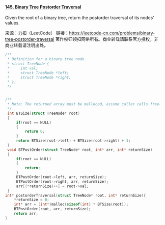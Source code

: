 #### [145. Binary Tree Postorder Traversal](https://leetcode-cn.com/problems/binary-tree-postorder-traversal/)



Given the root of a binary tree, return the postorder traversal of its nodes' values.

来源：力扣（LeetCode）
链接：https://leetcode-cn.com/problems/binary-tree-postorder-traversal
著作权归领扣网络所有。商业转载请联系官方授权，非商业转载请注明出处。



```C
/**
 * Definition for a binary tree node.
 * struct TreeNode {
 *     int val;
 *     struct TreeNode *left;
 *     struct TreeNode *right;
 * };
 */


/**
 * Note: The returned array must be malloced, assume caller calls free().
 */
 int BTSize(struct TreeNode* root)
 {
     if(root == NULL)
     {
         return 0;
     }
     return BTSize(root->left) + BTSize(root->right) + 1;
 }
 void BTPostOrder(struct TreeNode* root, int* arr, int* returnSize)
 {
     if(root == NULL)
     {
         return;
     }
     BTPostOrder(root->left, arr, returnSize);
     BTPostOrder(root->right, arr, returnSize);
     arr[(*returnSize)++] = root->val;
 }
int* postorderTraversal(struct TreeNode* root, int* returnSize){
    *returnSize = 0;
    int* arr = (int*)malloc(sizeof(int) * BTSize(root));
    BTPostOrder(root, arr, returnSize);
    return arr;
}
```

